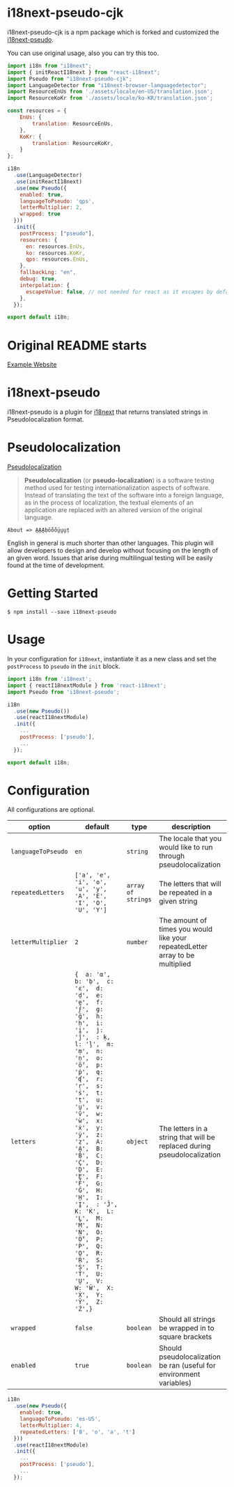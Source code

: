 # i18next-pseudo-cjk
i18next-pseudo-cjk is a npm package which is forked and customized the [i18next-pseudo](https://www.npmjs.com/package/i18next-pseudo).


You can use original usage, also you can try this too.
```javascript
import i18n from "i18next";
import { initReactI18next } from "react-i18next";
import Pseudo from "i18next-pseudo-cjk";
import LanguageDetector from "i18next-browser-languagedetector";
import ResourceEnUs from './assets/locale/en-US/translation.json';
import ResourceKoKr from './assets/locale/ko-KR/translation.json';

const resources = {
    EnUs: {
        translation: ResourceEnUs,
    },
    KoKr: {
        translation: ResourceKoKr,
    }
};

i18n
  .use(LanguageDetector)
  .use(initReactI18next)
  .use(new Pseudo({
    enabled: true,
    languageToPseudo: 'qps',
    letterMultiplier: 2,
    wrapped: true
  }))
  .init({
    postProcess: ["pseudo"],
    resources: {
      en: resources.EnUs,
      ko: resources.KoKr,
      qps: resources.EnUs,
    },
    fallbackLng: "en",
    debug: true,
    interpolation: {
      escapeValue: false, // not needed for react as it escapes by default
    },
  });

export default i18n;
```



# Original README starts

[npm-badge]: https://img.shields.io/npm/v/npm-package.png?style=flat-square
[npm]: https://www.npmjs.com/package/i18next-pseudo

[Example Website](http://mattboatmani18n.s3-website-us-east-1.amazonaws.com/)

# i18next-pseudo

i18next-pseudo is a plugin for [i18next](https://www.i18next.com/overview/plugins-and-utils) that returns translated strings in Pseudolocalization format.

# Pseudolocalization
[Pseudolocalization](https://en.wikipedia.org/wiki/Pseudolocalization)
> **Pseudolocalization** (or **pseudo-localization**) is a software testing method used for testing internationalization aspects of software. Instead of translating the text of the software into a foreign language, as in the process of localization, the textual elements of an application are replaced with an altered version of the original language.

`About => ḀḀḀḅṓṓṓṵṵṵṭ`

English in general is much shorter than other languages. This plugin will allow developers to design and develop without focusing on the length of an given word. Issues that arise during multilingual testing will be easily found at the time of development.

# Getting Started
`$ npm install --save i18next-pseudo`

# Usage
In your configuration for `i18next`, instantiate it as a new class and set the `postProcess` to `pseudo` in the `init` block.

```javascript
import i18n from 'i18next';
import { reactI18nextModule } from 'react-i18next';
import Pseudo from 'i18next-pseudo';

i18n
  .use(new Pseudo())
  .use(reactI18nextModule)
  .init({
    ...
    postProcess: ['pseudo'],
    ...
  });

export default i18n;

```

# Configuration
All configurations are optional.

| option | default | type | description |
| --- | --- | --- | --- |
| `languageToPseudo` | `en` |`string`| The locale that you would like to run through pseudolocalization |
| `repeatedLetters` | `['a', 'e', 'i', 'o', 'u', 'y', 'A', 'E', 'I', 'O', 'U', 'Y']` | `array of strings`| The letters that will be repeated in a given string |
| `letterMultiplier` | `2` | `number` | The amount of times you would like your repeatedLetter array to be multiplied |
| `letters` | `{  a: 'α',  b: 'ḅ',  c: 'ͼ',  d: 'ḍ',  e: 'ḛ',  f: 'ϝ',  g: 'ḡ',  h: 'ḥ',  i: 'ḭ',  j: 'ĵ',  : ḳ,  l: 'ḽ',  m: 'ṃ',  n: 'ṇ',  o: 'ṓ',  p: 'ṗ',  q: 'ʠ',  r: 'ṛ',  s: 'ṡ',  t: 'ṭ',  u: 'ṵ',  v: 'ṽ',  w: 'ẁ',  x: 'ẋ',  y: 'ẏ',  z: 'ẓ',  A: 'Ḁ',  B: 'Ḃ',  C: 'Ḉ',  D: 'Ḍ',  E: 'Ḛ',  F: 'Ḟ',  G: 'Ḡ',  H: 'Ḥ',  I: 'Ḭ',  : 'Ĵ',  K: 'Ḱ',  L: 'Ḻ',  M: 'Ṁ',  N: 'Ṅ',  O: 'Ṏ',  P: 'Ṕ',  Q: 'Ǫ',  R: 'Ṛ',  S: 'Ṣ',  T: 'Ṫ',  U: 'Ṳ',  V:   W: 'Ŵ',  X: 'Ẋ',  Y: 'Ŷ',  Z: 'Ż',}` | `object` | The letters in a string that will be replaced during pseudolocalization |
| `wrapped` | `false` | `boolean` | Should all strings be wrapped in to square brackets |
| `enabled` | `true` | `boolean`| Should pseudolocalization be ran (useful for environment variables)|

```javascript
i18n
  .use(new Pseudo({
    enabled: true,
    languageToPseudo: 'es-US',
    letterMultiplier: 4,
    repeatedLetters: ['B', 'o', 'a', 't']
  }))
  .use(reactI18nextModule)
  .init({
    ...
    postProcess: ['pseudo'],
    ...
  });

```
